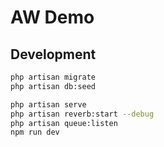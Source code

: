 # AW Demo

## Development

```bash
php artisan migrate
php artisan db:seed

php artisan serve
php artisan reverb:start --debug
php artisan queue:listen
npm run dev
```
